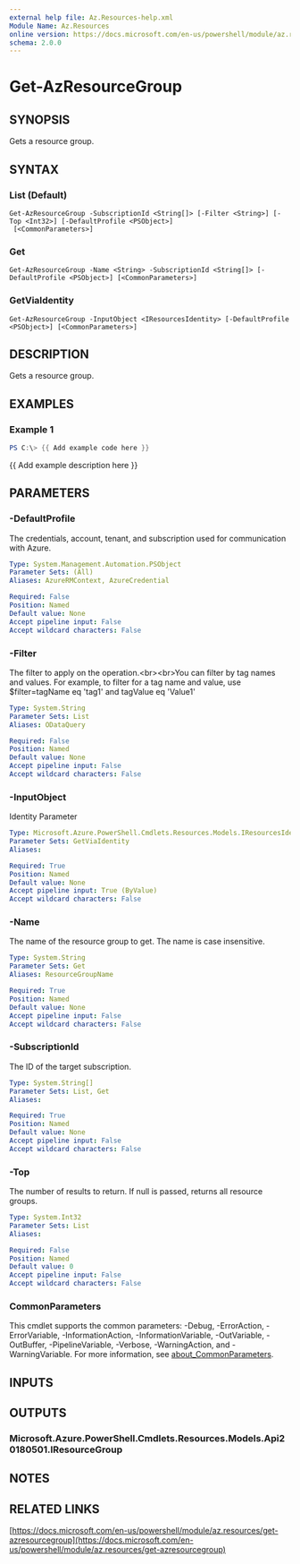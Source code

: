 ```yaml
---
external help file: Az.Resources-help.xml
Module Name: Az.Resources
online version: https://docs.microsoft.com/en-us/powershell/module/az.resources/get-azresourcegroup
schema: 2.0.0
---
```


# Get-AzResourceGroup

## SYNOPSIS
Gets a resource group.

## SYNTAX

### List (Default)
```
Get-AzResourceGroup -SubscriptionId <String[]> [-Filter <String>] [-Top <Int32>] [-DefaultProfile <PSObject>]
 [<CommonParameters>]
```

### Get
```
Get-AzResourceGroup -Name <String> -SubscriptionId <String[]> [-DefaultProfile <PSObject>] [<CommonParameters>]
```

### GetViaIdentity
```
Get-AzResourceGroup -InputObject <IResourcesIdentity> [-DefaultProfile <PSObject>] [<CommonParameters>]
```

## DESCRIPTION
Gets a resource group.

## EXAMPLES

### Example 1
```powershell
PS C:\> {{ Add example code here }}
```

{{ Add example description here }}

## PARAMETERS

### -DefaultProfile
The credentials, account, tenant, and subscription used for communication with Azure.

```yaml
Type: System.Management.Automation.PSObject
Parameter Sets: (All)
Aliases: AzureRMContext, AzureCredential

Required: False
Position: Named
Default value: None
Accept pipeline input: False
Accept wildcard characters: False
```

### -Filter
The filter to apply on the operation.\<br\>\<br\>You can filter by tag names and values.
For example, to filter for a tag name and value, use $filter=tagName eq 'tag1' and tagValue eq 'Value1'

```yaml
Type: System.String
Parameter Sets: List
Aliases: ODataQuery

Required: False
Position: Named
Default value: None
Accept pipeline input: False
Accept wildcard characters: False
```

### -InputObject
Identity Parameter

```yaml
Type: Microsoft.Azure.PowerShell.Cmdlets.Resources.Models.IResourcesIdentity
Parameter Sets: GetViaIdentity
Aliases:

Required: True
Position: Named
Default value: None
Accept pipeline input: True (ByValue)
Accept wildcard characters: False
```

### -Name
The name of the resource group to get.
The name is case insensitive.

```yaml
Type: System.String
Parameter Sets: Get
Aliases: ResourceGroupName

Required: True
Position: Named
Default value: None
Accept pipeline input: False
Accept wildcard characters: False
```

### -SubscriptionId
The ID of the target subscription.

```yaml
Type: System.String[]
Parameter Sets: List, Get
Aliases:

Required: True
Position: Named
Default value: None
Accept pipeline input: False
Accept wildcard characters: False
```

### -Top
The number of results to return.
If null is passed, returns all resource groups.

```yaml
Type: System.Int32
Parameter Sets: List
Aliases:

Required: False
Position: Named
Default value: 0
Accept pipeline input: False
Accept wildcard characters: False
```

### CommonParameters
This cmdlet supports the common parameters: -Debug, -ErrorAction, -ErrorVariable, -InformationAction, -InformationVariable, -OutVariable, -OutBuffer, -PipelineVariable, -Verbose, -WarningAction, and -WarningVariable. For more information, see [about_CommonParameters](http://go.microsoft.com/fwlink/?LinkID=113216).

## INPUTS

## OUTPUTS

### Microsoft.Azure.PowerShell.Cmdlets.Resources.Models.Api20180501.IResourceGroup
## NOTES

## RELATED LINKS

[https://docs.microsoft.com/en-us/powershell/module/az.resources/get-azresourcegroup](https://docs.microsoft.com/en-us/powershell/module/az.resources/get-azresourcegroup)

